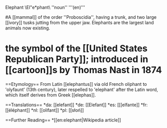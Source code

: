 Elephant \El"e*phant\ ''noun'' '''(en)'''

#A [[mammal]] of the order ''Proboscidia'', having a trunk, and two large [[ivory]] tusks jutting from the upper jaw.  Elephants are the largest land animals now existing.
# the symbol of the [[United States Republican Party]]; introduced in [[cartoon]]s by Thomas Nast in 1874

==Etymology==
From Latin [[elephantus]] via old French oliphant to 'olyfaunt' (13th century), later respelled to 'elephant' after the Latin word, which itself derives from Greek [[elephas]].

==Translations==
*da: [[elefant]]
*de: [[Elefant]]
*es: [[[elfante]]
*fr: [[éléphant]]
*nl: [[olifant]]
*pl: [[słoń]] 

==Further Reading==
*[[en:elephant|Wikipedia article]]